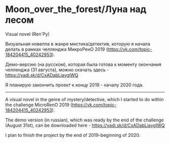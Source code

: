 # Moon_over_the_forest/Луна над лесом
Visual novel (Ren'Py)

Визуальная новелла в жанре мистика/детектив, которую я начала делать в рамках челленджа МикроРенО 2019 (https://vk.com/topic-184204415_40242953).

Демо-версию (на русском), которая была готова к моменту окончания челленджа (31 августа), можно скачать здесь - https://yadi.sk/d/CxADabLiaygIWQ

Я планирую закончить проект к концу 2019 - началу 2020 года.

_____________________________________________________________

A visual novel in the genre of mystery/detective, which I started to do within the challenge MicroRenO 2019 (https://vk.com/topic-184204415_40242953).

The demo version (in russian), which was ready by the end of the challenge (August 31st), can be downloaded here - https://yadi.sk/d/CxADabLiaygIWQ

I plan to finish the project by the end of 2019-beginning of 2020.

